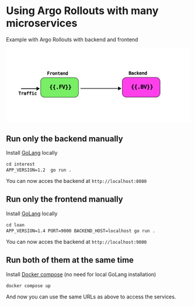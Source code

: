 # Using Argo Rollouts with many microservices

Example with Argo Rollouts with backend and frontend

![Dashboard](loan/static/diagram.svg)

## Run only the backend manually

Install [GoLang](https://go.dev/) locally

```
cd interest
APP_VERSION=1.2  go run .
```
You can now acces the backend at `http://localhost:8080`

## Run only the frontend manually

Install [GoLang](https://go.dev/) locally

```
cd loan
APP_VERSION=1.4 PORT=9000 BACKEND_HOST=localhost go run .
```

You can now acces the backend at `http://localhost:9000`

## Run both of them at the same time

Install [Docker compose](https://docs.docker.com/compose/) (no need for local GoLang installation)

```
docker compose up
```

And now you can use the same URLs as above to access the services.
